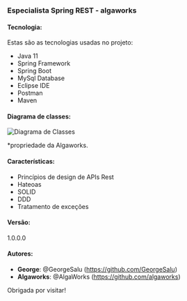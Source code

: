 ### Especialista Spring REST - algaworks

#### Tecnologia:

Estas são as tecnologias usadas no projeto:

* Java 11
* Spring Framework
* Spring Boot
* MySql Database
* Eclipse IDE
* Postman
* Maven

#### Diagrama de classes:
![Diagrama de Classes](https://github.com/GeorgeSalu/esr/diagrama-de-classes-de-dominio.jpg)

*propriedade da Algaworks.

#### Características:

- Princípios de design de APIs Rest
- Hateoas
- SOLID
- DDD
- Tratamento de exceções

#### Versão:

1.0.0.0

#### Autores:

* **George**: @GeorgeSalu (https://github.com/GeorgeSalu)
* **Algaworks**: @AlgaWorks (https://github.com/algaworks)

Obrigada por visitar!
